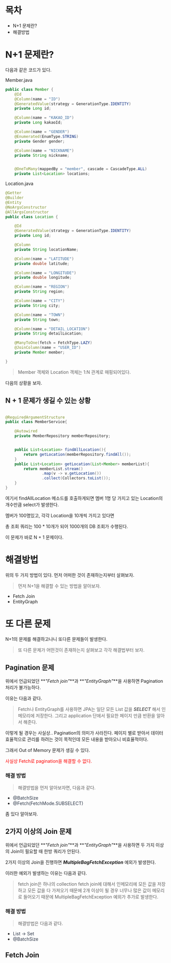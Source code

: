 # 목차

* N+1 문제란?
* 해결방법

# N+1 문제란?

다음과 같은 코드가 있다.

Member.java

```java
public class Member {
    @Id
    @Column(name = "ID")
    @GeneratedValue(strategy = GenerationType.IDENTITY)
    private Long id;

    @Column(name = "KAKAO_ID")
    private Long kakaoId;

    @Column(name = "GENDER")
    @Enumerated(EnumType.STRING)
    private Gender gender;

    @Column(name = "NICKNAME")
    private String nickname;


    @OneToMany(mappedBy = "member", cascade = CascadeType.ALL)
    private List<Location> locations;

```

Location.java

```java
@Getter
@Builder
@Entity
@NoArgsConstructor
@AllArgsConstructor
public class Location {

    @Id
    @GeneratedValue(strategy = GenerationType.IDENTITY)
    private Long id;

    @Column
    private String locationName;

    @Column(name = "LATITUDE")
    private double latitude;

    @Column(name = "LONGITUDE")
    private double longitude;

    @Column(name = "REGION")
    private String region;

    @Column(name = "CITY")
    private String city;

    @Column(name = "TOWN")
    private String town;

    @Column(name = "DETAIL_LOCATION")
    private String detailLocation;

    @ManyToOne(fetch = FetchType.LAZY)
    @JoinColumn(name = "USER_ID")
    private Member member;

}
```

> Member 객체와 Location 객체는 1:N 관계로 매핑되어있다.

다음의 상황을 보자.

## N + 1 문제가 생길 수 있는 상황

```java

@RequiredArgumentStructure
public class MemberService{

    @Autowired
    private MemberRepository memberRepository;


    public List<Location> findAllLocation(){
        return getLocation(memberRepository.findAll());
    }
    public List<Location> getLocation(List<Member> memberList){
        return memberList.stream()
                .map(v -> v.getLocation())
                .collect(Collectors.toList());
    }
}

```

여기서 findAllLocation 메소드를 호출하게되면 멤버 1명 당 가지고 있는 Location의 개수만큼 select가 발생한다.

멤버가 100명있고, 각각 Location을 10개씩 가지고 있다면

총 조회 쿼리는 100 * 10개가 되어 1000개의 DB 조회가 수행된다.

이 문제가 바로 N + 1 문제이다.

# 해결방법

위의 두 가지 방법이 있다. 먼저 어떠한 것이 존재하는지부터 살펴보자.

> 먼저 N+1을 해결할 수 있는 방법을 알아보자.

* Fetch Join
* EntityGraph

# 또 다른 문제
N+1의 문제를 해결하고나니 또다른 문제들이 발생한다.

> 또 다른 문제가 어떤것이 존재하는지 살펴보고 각각 해결법부터 보자.

## Pagination 문제
위에서 언급되었던 **_"Fetch join"_**과 **_"EntityGraph"_**을 사용하면 Pagination 처리가 불가능하다.

이유는 다음과 같다.
> Fetch나 EntityGraph를 사용하면 JPA는 일단 모든 List 값을 **_SELECT_** 해서 인메모리에 저장한다. 그리고 application 단에서 필요한 페이지 만큼 반환을 알아서 해준다.

이렇게 될 경우는 사실상.. Pagination의 의미가 사라진다.
페이지 별로 받아서 데이터 효율적으로 관리를 하려는 것이 목적인데 모든 내용을 받아오니 비효율적이다.

그래서 Out of Memory 문제가 생길 수 있다.

<span style="color: red">사실상 Fetch로 pagination을 해결할 수 없다.</span>

### 해결 방법
> 해결방법을 먼저 알아보자면, 다음과 같다.

* <span style="color: #2D3748; bacground-color:#fff5b1;">@BatchSize</span>
* <span style="color: #2D3748; bacground-color:#fff5b1;">@Fetch(FetchMode.SUBSELECT)</span>

좀 있다 알아보자.

## 2가지 이상의 Join 문제
위에서 언급되었던 **_"Fetch join"_**과 **_"EntityGraph"_**을 사용하면 두 가지 이상의 Join이 필요할 때 한방 쿼리가 안된다.

2가지 이상의 Join을 진행하면 **_MultipleBagFetchException_** 예외가 발생한다.

이러한 예외가 발생하는 이유는 다음과 같다.

> fetch join은 하나의 collection fetch join에 대해서 인메모리에 모든 값을 저장하고 모든 값을 다 가져오기 때문에 2개 이상이 될 경우 너무나 많은 값이 메모리로 들어오기 때문에 MultipleBagFetchException 예외가 추가로 발생한다.

### 해결 방법
> 해결방법은 다음과 같다.

* <span style="color: #2D3748; bacground-color:#fff5b1;">List -> Set</span>
* <span style="color: #2D3748; bacground-color:#fff5b1;">@BatchSize</span>

## Fetch Join



